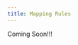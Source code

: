 ```yaml
---
title: Mapping Rules
---
```


Coming Soon!!!
<!-- Mapping Rules are regular expressions used to map group information extracted from a SAML Assertion through a SAML Provisioning Template to a RightScale Group.

The rules will match your expression to the group membership information from SAML assertion data parsed in the XSL provisioning template. Once matched, the user will be added to the associated RightScale group.

![Mapping Rules Image](/img/gov-mapping-rules.png) -->
